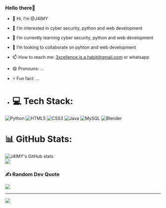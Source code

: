 ### Hello there👋
- 👋 Hi, I’m @J4IMY
- 👀 I’m interested in cyber security, python and web development
- 🌱 I’m currently learning cyber security, python and web development
- 💞️ I’m looking to collaborate on pyhton and web development
- 📫 How to reach me: 3xcellence.is.a.habit@gmail.com  or whatsapp 
- 😄 Pronouns: ...
- ⚡ Fun fact: ...

- # 💻 Tech Stack:
![Python](https://img.shields.io/badge/python-3670A0?style=for-the-badge&logo=python&logoColor=ffdd54) ![HTML5](https://img.shields.io/badge/html5-%23E34F26.svg?style=for-the-badge&logo=html5&logoColor=white) ![CSS3](https://img.shields.io/badge/css3-%231572B6.svg?style=for-the-badge&logo=css3&logoColor=white) ![Java](https://img.shields.io/badge/java-%23ED8B00.svg?style=for-the-badge&logo=openjdk&logoColor=white) ![MySQL](https://img.shields.io/badge/mysql-4479A1.svg?style=for-the-badge&logo=mysql&logoColor=white) ![Blender](https://img.shields.io/badge/blender-%23F5792A.svg?style=for-the-badge&logo=blender&logoColor=white)



# 📊 GitHub Stats:
<!-- Github stats from https://github.com/anuraghazra/github-readme-stats -->
![J4IMY's GitHub stats](https://github-readme-stats.vercel.app/api?username=J4IMY&show_icons=true&theme=radical)<br/>
![](https://github-readme-streak-stats.herokuapp.com/?user=J4IMY&theme=solarized-dark&hide_border=false)<br/>


### ✍️ Random Dev Quote
![](https://quotes-github-readme.vercel.app/api?type=horizontal&theme=radical)

---
[![](https://visitcount.itsvg.in/api?id=J4IMY&icon=9&color=5)](https://visitcount.itsvg.in)

<!-- Proudly created with GPRM ( https://gprm.itsvg.in ) -->
